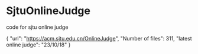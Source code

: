 # SjtuOnlineJudge
code for sjtu online judge

{
    "url": "https://acm.sjtu.edu.cn/OnlineJudge",
    "Number of files": 311,
    "latest online judge": "23/10/18"
}
